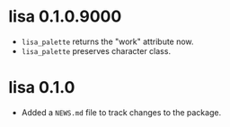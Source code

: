 # lisa 0.1.0.9000

* `lisa_palette` returns the "work" attribute now.
* `lisa_palette` preserves character class.

# lisa 0.1.0

* Added a `NEWS.md` file to track changes to the package.
